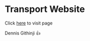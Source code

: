 # Transport Website

Click [here](https://logistics-site-landing-page.netlify.app) to visit page

Dennis Githinji 👍
